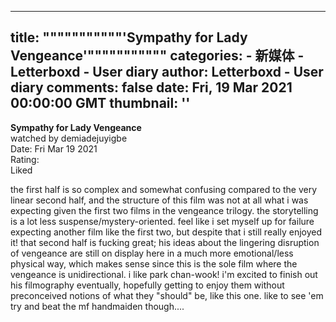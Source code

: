 
---
title: """""""""""'Sympathy for Lady Vengeance'"""""""""""
categories: 
    - 新媒体
    - Letterboxd - User diary
author: Letterboxd - User diary
comments: false
date: Fri, 19 Mar 2021 00:00:00 GMT
thumbnail: ''
---

<div>   
<b>Sympathy for Lady Vengeance</b><br>watched by demiadejuyigbe<br>Date: Fri Mar 19 2021<br>Rating:  <br>Liked<br>








<div>



<div><p>the first half is so complex and somewhat confusing compared to the very linear second half, and the structure of this film was not at all what i was expecting given the first two films in the vengeance trilogy. the storytelling is a lot less suspense/mystery-oriented. feel like i set myself up for failure expecting another film like the first two, but despite that i still really enjoyed it! that second half is fucking great; his ideas about the lingering disruption of vengeance are still on display here in a much more emotional/less physical way, which makes sense since this is the sole film where the vengeance is unidirectional. i like park chan-wook! i'm excited to finish out his filmography eventually, hopefully getting to enjoy them without preconceived notions of what they "should" be, like this one. like to see 'em try and beat the mf handmaiden though....</p></div>

</div>
  
</div>
            